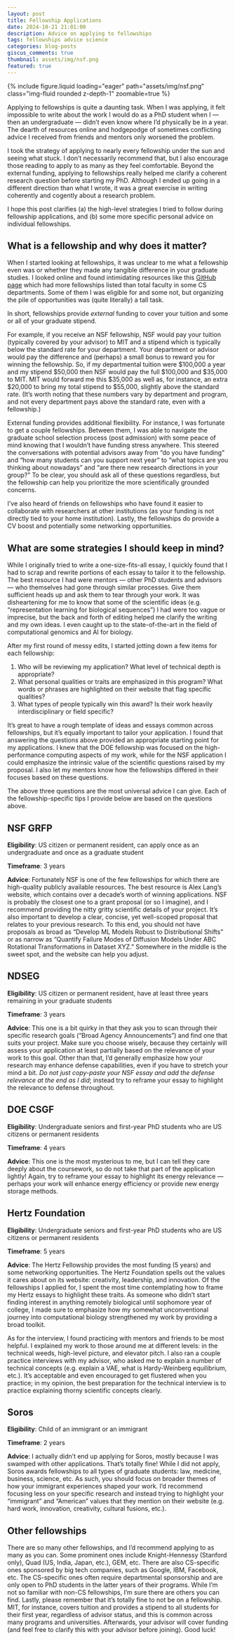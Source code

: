 ```yaml
---
layout: post
title: Fellowship Applications
date: 2024-10-21 21:01:00
description: Advice on applying to fellowships
tags: fellowships advice science
categories: blog-posts
giscus_comments: true
thumbnail: assets/img/nsf.png
featured: true
---
```


<div class="row mt-3">
    <div class="col-sm mt-3 mt-md-0">
        {% include figure.liquid loading="eager" path="assets/img/nsf.png" class="img-fluid rounded z-depth-1" zoomable=true %}
    </div>
</div>


Applying to fellowships is quite a daunting task. When I was applying, it felt impossible to write about the work I would do as a PhD student when I — then an undergraduate — didn’t even know where I’d physically be in a year. The dearth of resources online and hodgepodge of sometimes conflicting advice I received from friends and mentors only worsened the problem. 

I took the strategy of applying to nearly every fellowship under the sun and seeing what stuck. I don’t necessarily recommend that, but I also encourage those reading to apply to as many as they feel comfortable. Beyond the external funding, applying to fellowships really helped me clarify a coherent research question before starting my PhD. Although I ended up going in a different direction than what I wrote, it was a great exercise in writing coherently and cogently about a research problem.

I hope this post clarifies (a) the high-level strategies I tried to follow during fellowship applications, and (b) some more specific personal advice on individual fellowships.

## What is a fellowship and why does it matter?
When I started looking at fellowships, it was unclear to me what a fellowship even was or whether they made any tangible difference in your graduate studies. I looked online and found intimidating resources like this [GitHub page](https://github.com/chinasaokolo/csGraduateFellowships) which had more fellowships listed than total faculty in some CS departments. Some of them I was eligible for and some not, but organizing the pile of opportunities was (quite literally) a tall task.

In short, fellowships provide _external_ funding to cover your tuition and some or all of your graduate stipend.

For example, if you receive an NSF fellowship, NSF would pay your tuition (typically covered by your advisor) to MIT and a stipend which is typically below the standard rate for your department. Your department or advisor would pay the difference and (perhaps) a small bonus to reward you for winning the fellowship. So, if my departmental tuition were $100,000 a year and my stipend $50,000 then NSF would pay the full $100,000 and $35,000 to MIT. MIT would forward me this $35,000 as well as, for instance, an extra $20,000 to bring my total stipend to $55,000, slightly above the standard rate. (It’s worth noting that these numbers vary by department and program, and not every department pays above the standard rate, even with a fellowship.)

External funding provides additional flexibility. For instance, I was fortunate to get a couple fellowships. Between them, I was able to navigate the graduate school selection process (post admission) with some peace of mind knowing that I wouldn’t have funding stress anywhere. This steered the conversations with potential advisors away from “do you have funding” and “how many students can you support next year” to “what topics are you thinking about nowadays” and “are there new research directions in your group?” To be clear, you should ask all of these questions regardless, but the fellowship can help you prioritize the more scientifically grounded concerns.

I’ve also heard of friends on fellowships who have found it easier to collaborate with researchers at other institutions (as your funding is not directly tied to your home institution). Lastly, the fellowships do provide a CV boost and potentially some networking opportunities.


## What are some strategies I should keep in mind?
While I originally tried to write a one-size-fits-all essay, I quickly found that I had to scrap and rewrite portions of each essay to tailor it to the fellowship. The best resource I had were mentors — other PhD students and advisors — who themselves had gone through similar processes. Give them sufficient heads up and ask them to tear through your work. It was disheartening for me to know that some of the scientific ideas (e.g. “representation learning for biological sequences”) I had were too vague or imprecise, but the back and forth of editing helped me clarify the writing and my own ideas. I even caught up to the state-of-the-art in the field of computational genomics and AI for biology.

After my first round of messy edits, I started jotting down a few items for each fellowship:
1. Who will be reviewing my application? What level of technical depth is appropriate?
2. What personal qualities or traits are emphasized in this program? What words or phrases are highlighted on their website that flag specific qualities?
3. What types of people typically win this award? Is their work heavily interdisciplinary or field specific?

It’s great to have a rough template of ideas and essays common across fellowships, but it’s equally important to tailor your application. I found that answering the questions above provided an appropriate starting point for my applications. I knew that the DOE fellowship was focused on the high-performance computing aspects of my work, while for the NSF application I could emphasize the intrinsic value of the scientific questions raised by my proposal. I also let my mentors know how the fellowships differed in their focuses based on these questions.

The above three questions are the most universal advice I can give. Each of the fellowship-specific tips I provide below are based on the questions above. 

## NSF GRFP
**Eligibility**: US citizen or permanent resident, can apply once as an undergraduate and once as a graduate student

**Timeframe**: 3 years

**Advice**: Fortunately NSF is one of the few fellowships for which there are high-quality publicly available resources. The best resource is Alex Lang’s website, which contains over a decade’s worth of winning applications. NSF is probably the closest one to a grant proposal (or so I imagine), and I recommend providing the nitty gritty scientific details of your project. It’s also important to develop a clear, concise, yet well-scoped proposal that relates to your previous research. To this end, you should not have proposals as broad as “Develop ML Models Robust to Distributional Shifts” or as narrow as “Quantify Failure Modes of Diffusion Models Under ABC Rotational Transformations in Dataset XYZ.” Somewhere in the middle is the sweet spot, and the website can help you adjust.

## NDSEG
**Eligibility**: US citizen or permanent resident, have at least three years remaining in your graduate students

**Timeframe**: 3 years

**Advice**: This one is a bit quirky in that they ask you to scan through their specific research goals (“Broad Agency Announcements”) and find one that suits your project. Make sure you choose wisely, because they certainly will assess your application at least partially based on the relevance of your work to this goal. Other than that, I’d generally emphasize how your research may enhance defense capabilities, even if you have to stretch your mind a bit. _Do not just copy-paste your NSF essay and add the defense relevance at the end as I did_; instead try to reframe your essay to highlight the relevance to defense throughout.


## DOE CSGF
**Eligibility**: Undergraduate seniors and first-year PhD students who are US citizens or permanent residents

**Timeframe**: 4 years

**Advice**: This one is the most mysterious to me, but I can tell they care deeply about the coursework, so do not take that part of the application lightly! Again, try to reframe your essay to highlight its energy relevance — perhaps your work will enhance energy efficiency or provide new energy storage methods.


## Hertz Foundation
**Eligibility**: Undergraduate seniors and first-year PhD students who are US citizens or permanent residents

**Timeframe**: 5 years

**Advice**: The Hertz Fellowship provides the most funding (5 years) and some networking opportunities. The Hertz Foundation spells out the values it cares about on its website: creativity, leadership, and innovation. Of the fellowships I applied for, I spent the most time contemplating how to frame my Hertz essays to highlight these traits. As someone who didn’t start finding interest in anything remotely biological until sophomore year of college, I made sure to emphasize how my somewhat unconventional journey into computational biology strengthened my work by providing a broad toolkit.

As for the interview, I found practicing with mentors and friends to be most helpful. I explained my work to those around me at different levels: in the technical weeds, high-level picture, and elevator pitch. I also ran a couple practice interviews with my advisor, who asked me to explain a number of technical concepts (e.g. explain a VAE, what is Hardy-Weinberg equilibrium, etc.). It’s acceptable and even encouraged to get flustered when you practice; in my opinion, the best preparation for the technical interview is to practice explaining thorny scientific concepts clearly.


## Soros
**Eligibility**: Child of an immigrant or an immigrant

**Timeframe**: 2 years

**Advice**: I actually didn’t end up applying for Soros, mostly because I was swamped with other applications. That’s totally fine! While I did not apply, Soros awards fellowships to all types of graduate students: law, medicine, business, science, etc. As such, you should focus on broader themes of how your immigrant experiences shaped your work. I’d recommend focusing less on your specific research and instead trying to highlight your “immigrant” and “American” values that they mention on their website (e.g. hard work, innovation, creativity, cultural fusions, etc.).


## Other fellowships
There are so many other fellowships, and I’d recommend applying to as many as you can. Some prominent ones include Knight-Hennessy (Stanford only), Quad (US, India, Japan, etc.), GEM, etc. There are also CS-specific ones sponsored by big tech companies, such as Google, IBM, Facebook, etc. The CS-specific ones often require departmental sponsorship and are only open to PhD students in the latter years of their programs. While I’m not so familiar with non-CS fellowships, I’m sure there are others you can find. Lastly, please remember that it’s totally fine to not be on a fellowship. MIT, for instance, covers tuition and provides a stipend to all students for their first year, regardless of advisor status, and this is common across many programs and universities. Afterwards, your advisor will cover funding (and feel free to clarify this with your advisor before joining). Good luck!